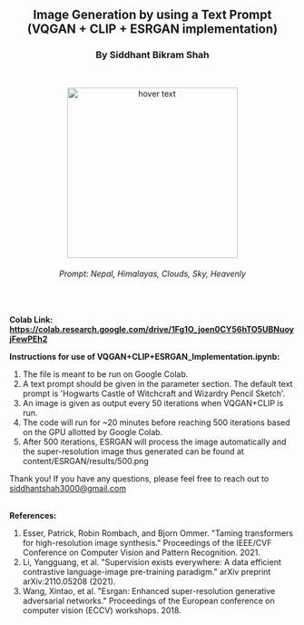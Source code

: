 <h2 font-size:40px align="center">Image Generation by using a Text Prompt (VQGAN + CLIP + ESRGAN implementation)</h2>

<h3 align="center">By Siddhant Bikram Shah</h3>
<br>

<p align="center">
  <img src="https://github.com/SiddhantBikram/ImageGeneration/blob/main/Outputs/Nepal%20Himalayas%20Clouds%20Sky%20Heavenly%20ESRGAN.png" height = 300 width="300" title="hover text">
</p>

<h6 align="center"><i>Prompt: Nepal, Himalayas, Clouds, Sky, Heavenly</i></h6>
<br>

<b>Colab Link: https://colab.research.google.com/drive/1Fg1O_joen0CY56hTO5UBNuoyjFewPEh2</b>

<b>Instructions for use of VQGAN+CLIP+ESRGAN_Implementation.ipynb:</b>

1. The file is meant to be run on Google Colab.
2. A text prompt should be given in the parameter section. The default text prompt is 'Hogwarts Castle of Witchcraft and Wizardry Pencil Sketch'.
3. An image is given as output every 50 iterations when VQGAN+CLIP is run.
4. The code will run for ~20 minutes before reaching 500 iterations based on the GPU allotted by Google Colab.
5. After 500 iterations, ESRGAN will process the image automatically and the super-resolution image thus generated can be found at content/ESRGAN/results/500.png

Thank you! If you have any questions, please feel free to reach out to siddhantshah3000@gmail.com
<br>
<br>

<b>References:</b>

1. Esser, Patrick, Robin Rombach, and Bjorn Ommer. "Taming transformers for high-resolution image synthesis." Proceedings of the IEEE/CVF Conference on Computer Vision and Pattern Recognition. 2021.
2. Li, Yangguang, et al. "Supervision exists everywhere: A data efficient contrastive language-image pre-training paradigm." arXiv preprint arXiv:2110.05208 (2021).
3. Wang, Xintao, et al. "Esrgan: Enhanced super-resolution generative adversarial networks." Proceedings of the European conference on computer vision (ECCV) workshops. 2018.
